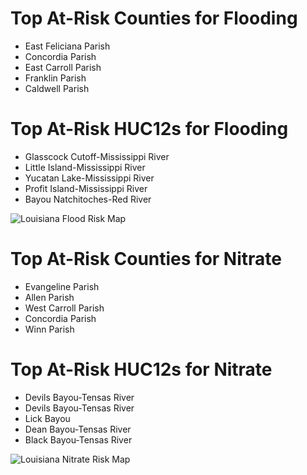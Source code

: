 # Top At-Risk Counties for Flooding
  - East Feliciana Parish
  - Concordia Parish
  - East Carroll Parish
  - Franklin Parish
  - Caldwell Parish

# Top At-Risk HUC12s for Flooding
  - Glasscock Cutoff-Mississippi River
  - Little Island-Mississippi River
  - Yucatan Lake-Mississippi River
  - Profit Island-Mississippi River
  - Bayou Natchitoches-Red River

  ![Louisiana Flood Risk Map](https://github.com/Danavh697/Top-5-vulnerable-countiesorHUC12-in-each-state/blob/4ee63147b3896e1ae8cb6fc03a4fb7c115568d8c/Maps/Louisiana_Flooding.png)

# Top At-Risk Counties for Nitrate
  - Evangeline Parish
  - Allen Parish
  - West Carroll Parish
  - Concordia Parish
  - Winn Parish

# Top At-Risk HUC12s for Nitrate
  - Devils Bayou-Tensas River
  - Devils Bayou-Tensas River
  - Lick Bayou
  - Dean Bayou-Tensas River
  - Black Bayou-Tensas River

  ![Louisiana Nitrate Risk Map](https://github.com/Danavh697/Top-5-vulnerable-countiesorHUC12-in-each-state/blob/cee4e73481e929677bd57f6963701929615a60b6/Maps/Louisiana_Nitrate.png)
